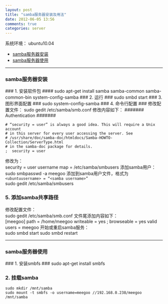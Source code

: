 ```yaml
---
layout: post
title: "samba服务器安装及用法"
date: 2012-06-05 13:56
comments: true
categories: server
---
```


系统环境： ubuntu10.04

*    [samba服务器安装](#install)
*    [samba服务器使用](#usage)

<!---
################################################################################
-->
<hr />
<h3 id="install">samba服务器安装</h3>
### 1. 安装软件包 ####
	sudo apt-get install samba samba-common samba-common-bin system-config-samba
### 2. 运行 ###
	sudo smbd start
### 3. 图形界面配置 ###
	sudo system-config-samba
### 4. 命令行配置 ###
修改配置文件：    
	sudo gedit /etc/samba/smb.conf
修改内容如下：   
	####### Authentication #######
	
	# “security = user” is always a good idea. This will require a Unix account
	# in this server for every user accessing the server. See
	# /usr/share/doc/samba-doc/htmldocs/Samba-HOWTO-Collection/ServerType.html
	# in the samba-doc package for details.
	;  security = user
修改为：    
	security = user
	username map = /etc/samba/smbusers
添加samba用户：    
	sudo smbpasswd -a meegoo
添加到samba用户文件，格式为`<ubuntuusername> = “<samba username>”`    
	sudo gedit /etc/samba/smbusers

### 5. 添加samba共享路径 ###
修改配置文件：    
	sudo gedit /etc/samba/smb.conf
文件尾添加内容如下：    
	[meegoo]
		path = /home/meegoo
		writeable = yes
	;	browseable = yes
		valid users = meegoo 
开始或重启samba服务：    
	sudo smbd start
	sudo smbd restart

<!---
################################################################################
-->
<hr />
<h3 id="usage">samba服务器使用</h3>
### 1. 安装smbfs ###
	sudo apt-get install smbfs

### 2. 挂载samba ###
	sudo mkdir /mnt/samba
	sudo mount -t smbfs -o username=meegoo //192.168.0.238/meegoo /mnt/samba

